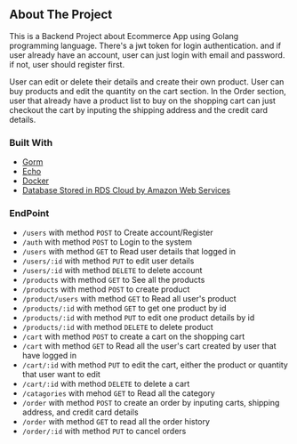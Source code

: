 ## About The Project
This is a Backend Project about Ecommerce App using Golang programming language.
There's a jwt token for login authentication. and if user already have an account, user can just login with email and password. if not, user should register first.

User can edit or delete their details and create their own product.
User can buy products and edit the quantity on the cart section.
In the Order section, user that already have a product list to buy on the shopping cart can just checkout the cart by inputing the shipping address and the credit card details.


### Built With
* [Gorm](https://gorm.io/)
* [Echo](https://echo.labstack.com/)
* [Docker](https://www.docker.com/)
* [Database Stored in RDS Cloud by Amazon Web Services](https://aws.amazon.com/id/?nc2=h_lg)

### EndPoint
* `/users` with method `POST` to Create account/Register
* `/auth` with method `POST` to Login to the system
* `/users` with method `GET` to Read user details that logged in
* `/users/:id` with method `PUT` to edit user details
* `/users/:id` with method `DELETE` to delete account
* `/products` with method `GET` to See all the products
* `/products` with method `POST` to create product
* `/product/users` with method `GET` to Read all user's product
* `/products/:id` with method `GET` to get one product by id
* `/products/:id` with method `PUT` to edit one product details by id
* `/products/:id` with method `DELETE` to delete product
* `/cart` with method `POST` to create a cart on the shopping cart
* `/cart` with method `GET` to Read all the user's cart created by user that have logged in
* `/cart/:id` with method `PUT` to edit the cart, either the product or quantity that user want to edit
* `/cart/:id` with method `DELETE` to delete a cart
* `/catagories` with mehod `GET` to Read all the category
* `/order` with method `POST` to create an order by inputing carts, shipping address, and credit card details
* `/order` with method `GET` to read all the order history
* `/order/:id` with method `PUT` to cancel orders

